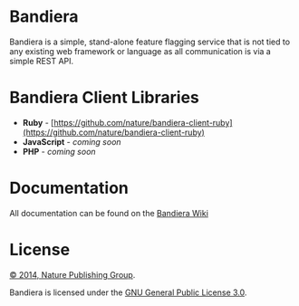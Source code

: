 # Bandiera

Bandiera is a simple, stand-alone feature flagging service that is not tied to
any existing web framework or language as all communication is via a simple
REST API.

# Bandiera Client Libraries

* **Ruby** - [https://github.com/nature/bandiera-client-ruby](https://github.com/nature/bandiera-client-ruby)
* **JavaScript** - _coming soon_
* **PHP** - _coming soon_

# Documentation

All documentation can be found on the [Bandiera
Wiki](https://github.com/nature/bandiera/wiki)

# License

[&copy; 2014, Nature Publishing Group](LICENSE.txt).

Bandiera is licensed under the [GNU General Public License 3.0][gpl].

[gpl]: http://www.gnu.org/licenses/gpl-3.0.html

